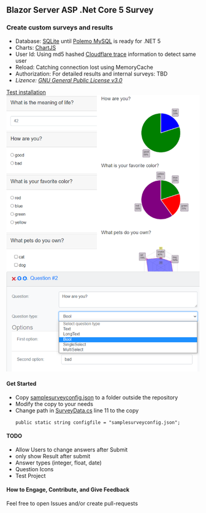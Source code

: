 ## Blazor Server ASP .Net Core 5 Survey

### Create custom surveys and results

- Database: [SQLite](https://www.sqlite.org/index.html) until [Polemo MySQL](https://github.com/PomeloFoundation/Pomelo.EntityFrameworkCore.MySql/issues/1088) is ready for .NET 5
- Charts: [ChartJS](https://www.chartjs.org/)
- User Id: Using md5 hashed [Cloudflare trace](https://www.cloudflare.com/cdn-cgi/trace) information to detect same user
- Reload: Catching connection lost using MemoryCache
- Authorization: For detailed results and internal surveys: TBD
- _Lizence: [GNU General Public License v3.0](../blob/master/LICENSE)_

[Test installation](https://www.pax77.org/survey/)
![Survey](/images/survey_github.png "Survey/Result/Create")

#### Get Started

- Copy [samplesurveyconfig.json](../master/pax.blazor.survey/samplesurveyconfig.json) to a folder outside the repository
- Modify the copy to your needs
- Change path in [SurveyData.cs](../master/pax.blazor.survey/Data/SurveyData.cs) line 11 to the copy
    ```
    public static string configfile = "samplesurveyconfig.json";
    ```
#### TODO
- Allow Users to change answers after Submit
- only show Result after submit
- Answer types (integer, float, date)
- Question Icons
- Test Project

#### How to Engage, Contribute, and Give Feedback

Feel free to open Issues and/or create pull-requests
